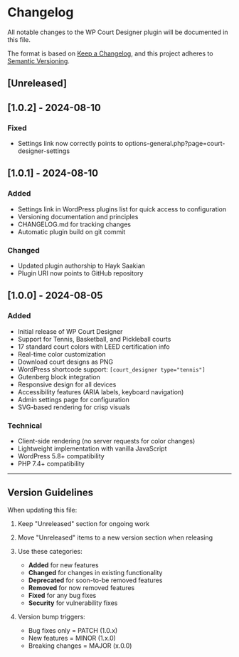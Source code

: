 # Changelog

All notable changes to the WP Court Designer plugin will be documented in this file.

The format is based on [Keep a Changelog](https://keepachangelog.com/en/1.0.0/),
and this project adheres to [Semantic Versioning](https://semver.org/spec/v2.0.0.html).

## [Unreleased]

## [1.0.2] - 2024-08-10

### Fixed
- Settings link now correctly points to options-general.php?page=court-designer-settings

## [1.0.1] - 2024-08-10

### Added
- Settings link in WordPress plugins list for quick access to configuration
- Versioning documentation and principles
- CHANGELOG.md for tracking changes
- Automatic plugin build on git commit

### Changed
- Updated plugin authorship to Hayk Saakian
- Plugin URI now points to GitHub repository

## [1.0.0] - 2024-08-05

### Added
- Initial release of WP Court Designer
- Support for Tennis, Basketball, and Pickleball courts
- 17 standard court colors with LEED certification info
- Real-time color customization
- Download court designs as PNG
- WordPress shortcode support: `[court_designer type="tennis"]`
- Gutenberg block integration
- Responsive design for all devices
- Accessibility features (ARIA labels, keyboard navigation)
- Admin settings page for configuration
- SVG-based rendering for crisp visuals

### Technical
- Client-side rendering (no server requests for color changes)
- Lightweight implementation with vanilla JavaScript
- WordPress 5.8+ compatibility
- PHP 7.4+ compatibility

---

## Version Guidelines

When updating this file:

1. Keep "Unreleased" section for ongoing work
2. Move "Unreleased" items to a new version section when releasing
3. Use these categories:
   - **Added** for new features
   - **Changed** for changes in existing functionality
   - **Deprecated** for soon-to-be removed features
   - **Removed** for now removed features
   - **Fixed** for any bug fixes
   - **Security** for vulnerability fixes

4. Version bump triggers:
   - Bug fixes only = PATCH (1.0.x)
   - New features = MINOR (1.x.0)
   - Breaking changes = MAJOR (x.0.0)